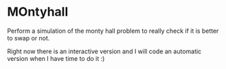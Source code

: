 MOntyhall
=========

Perform a simulation of the monty hall problem to really check if it is better to swap or not.

Right now there is an interactive version and I will code an automatic version when I have time to do it :)
